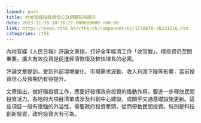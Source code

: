```yaml
---
layout: post
title: 內地官媒指投資信心及預期有待提升
date: 2023-11-16 10:26:27.000000000 +08:00
link: https://news.rthk.hk/rthk/ch/component/k2/1728078-20231116.htm
categories: rthk
---
```


內地官媒《人民日報》評論文章指，打好全年經濟工作「收官戰」，穩投資仍至關重要。擴大有效投資是促進經濟恢復及較快增長的必需。

評論文章提到，受到外部環境變化、市場需求波動、收入利潤下降等影響，當前投資信心及預期仍有待提升。

文章指出，做好穩投資工作，應更好發揮政府投資的撬動作用，要進一步釋放民間投資活力。各地的大項目清單或涉及科創中心建設，或關乎交通基礎設施更新。這些項目一般有很強的外溢性，需要政府投資牽頭，從而帶動民間投資。特別是科技創新投資，政府投資大有可為。
